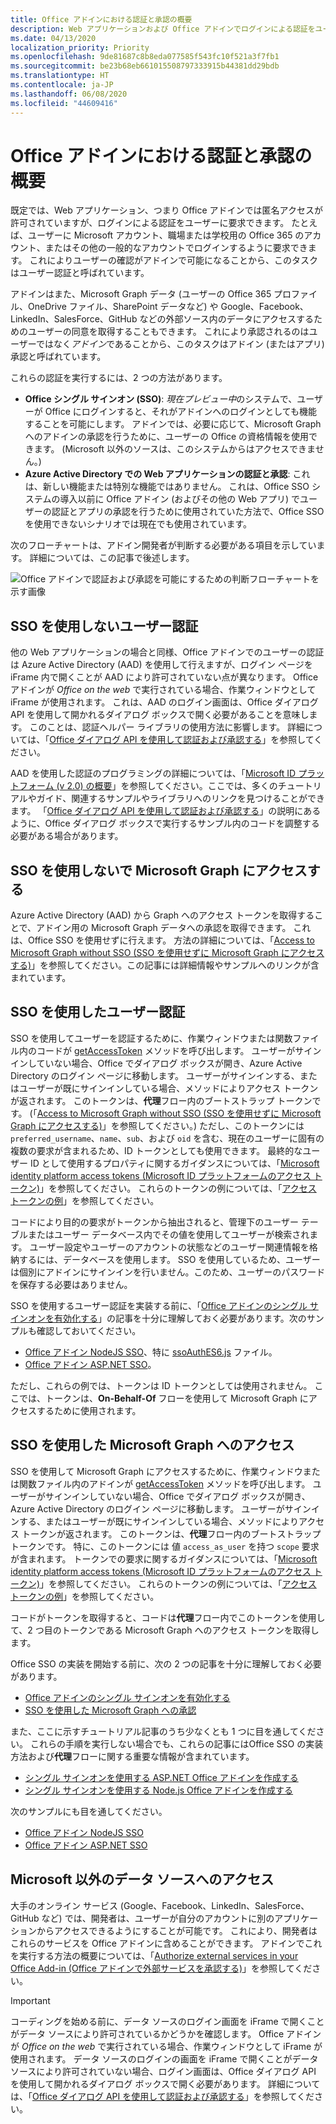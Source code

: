 ```yaml
---
title: Office アドインにおける認証と承認の概要
description: Web アプリケーションおよび Office アドインでログインによる認証をユーザーに要求します。
ms.date: 04/13/2020
localization_priority: Priority
ms.openlocfilehash: 9de81687c8b8eda077585f543fc10f521a3f7fb1
ms.sourcegitcommit: be23b68eb661015508797333915b44381dd29bdb
ms.translationtype: HT
ms.contentlocale: ja-JP
ms.lasthandoff: 06/08/2020
ms.locfileid: "44609416"
---
```

# <a name="overview-of-authentication-and-authorization-in-office-add-ins"></a>Office アドインにおける認証と承認の概要

既定では、Web アプリケーション、つまり Office アドインでは匿名アクセスが許可されていますが、ログインによる認証をユーザーに要求できます。 たとえば、ユーザーに Microsoft アカウント、職場または学校用の Office 365 のアカウント、またはその他の一般的なアカウントでログインするように要求できます。 これによりユーザーの確認がアドインで可能になることから、このタスクはユーザー認証と呼ばれています。

アドインはまた、Microsoft Graph データ (ユーザーの Office 365 プロファイル、OneDrive ファイル、SharePoint データなど) や Google、Facebook、LinkedIn、SalesForce、GitHub などの外部ソース内のデータにアクセスするためのユーザーの同意を取得することもできます。 これにより承認されるのはユーザーではなく*アドイン*であることから、このタスクはアドイン (またはアプリ) 承認と呼ばれています。

これらの認証を実行するには、2 つの方法があります。

- **Office シングル サインオン (SSO)**: *現在プレビュー中*のシステムで、ユーザーが Office にログインすると、それがアドインへのログインとしても機能することを可能にします。 アドインでは、必要に応じて、Microsoft Graph へのアドインの承認を行うために、ユーザーの Office の資格情報を使用できます。 (Microsoft 以外のソースは、このシステムからはアクセスできません。)
- **Azure Active Directory での Web アプリケーションの認証と承認**: これは、新しい機能または特別な機能ではありません。 これは、Office SSO システムの導入以前に Office アドイン (およびその他の Web アプリ) でユーザーの認証とアプリの承認を行うために使用されていた方法で、Office SSO を使用できないシナリオでは現在でも使用されています。

次のフローチャートは、アドイン開発者が判断する必要がある項目を示しています。 詳細については、この記事で後述します。

![Office アドインで認証および承認を可能にするための判断フローチャートを示す画像](../images/authflowchart.png)

## <a name="user-authentication-without-sso"></a>SSO を使用しないユーザー認証

他の Web アプリケーションの場合と同様、Office アドインでのユーザーの認証は Azure Active Directory (AAD) を使用して行えますが、ログイン ページを iFrame 内で開くことが AAD により許可されていない点が異なります。 Office アドインが *Office on the web* で実行されている場合、作業ウィンドウとして iFrame が使用されます。 これは、AAD のログイン画面は、Office ダイアログ API を使用して開かれるダイアログ ボックスで開く必要があることを意味します。 このことは、認証ヘルパー ライブラリの使用方法に影響します。 詳細については、「[Office ダイアログ API を使用して認証および承認する](auth-with-office-dialog-api.md)」を参照してください。

AAD を使用した認証のプログラミングの詳細については、「[Microsoft ID プラットフォーム (v 2.0) の概要](/azure/active-directory/develop/v2-overview)」を参照してください。ここでは、多くのチュートリアルやガイド、関連するサンプルやライブラリへのリンクを見つけることができます。 「[Office ダイアログ API を使用して認証および承認する](auth-with-office-dialog-api.md)」の説明にあるように、Office ダイアログ ボックスで実行するサンプル内のコードを調整する必要がある場合があります。

## <a name="access-to-microsoft-graph-without-sso"></a>SSO を使用しないで Microsoft Graph にアクセスする

Azure Active Directory (AAD) から Graph へのアクセス トークンを取得することで、アドイン用の Microsoft Graph データへの承認を取得できます。 これは、Office SSO を使用せずに行えます。 方法の詳細については、「[Access to Microsoft Graph without SSO (SSO を使用せずに Microsoft Graph にアクセスする)](authorize-to-microsoft-graph-without-sso.md)」を参照してください。この記事には詳細情報やサンプルへのリンクが含まれています。

## <a name="user-authentication-with-sso"></a>SSO を使用したユーザー認証

SSO を使用してユーザーを認証するために、作業ウィンドウまたは関数ファイル内のコードが [getAccessToken](/javascript/api/office-runtime/officeruntime.auth#getaccesstoken-options-) メソッドを呼び出します。 ユーザーがサインインしていない場合、Office でダイアログ ボックスが開き、Azure Active Directory のログイン ページに移動します。 ユーザーがサインインする、またはユーザーが既にサインインしている場合、メソッドによりアクセス トークンが返されます。 このトークンは、**代理**フロー内のブートストラップ トークンです。 (「[Access to Microsoft Graph without SSO (SSO を使用せずに Microsoft Graph にアクセスする)](#access-to-microsoft-graph-with-sso)」を参照してください。) ただし、このトークンには `preferred_username`、`name`、`sub`、および `oid` を含む、現在のユーザーに固有の複数の要求が含まれるため、ID トークンとしても使用できます。 最終的なユーザー ID として使用するプロパティに関するガイダンスについては、「[Microsoft identity platform access tokens (Microsoft ID プラットフォームのアクセス トークン)](https://docs.microsoft.com/azure/active-directory/develop/access-tokens#payload-claims)」を参照してください。 これらのトークンの例については、「[アクセス トークンの例](sso-in-office-add-ins.md#example-access-token)」を参照してください。

コードにより目的の要求がトークンから抽出されると、管理下のユーザー テーブルまたはユーザー データベース内でその値を使用してユーザーが検索されます。 ユーザー設定やユーザーのアカウントの状態などのユーザー関連情報を格納するには、データベースを使用します。 SSO を使用しているため、ユーザーは個別にアドインにサインインを行いません。このため、ユーザーのパスワードを保存する必要はありません。

SSO を使用するユーザー認証を実装する前に、「[Office アドインのシングル サインオンを有効化する](sso-in-office-add-ins.md)」の記事を十分に理解しておく必要があります。次のサンプルも確認しておいてください。

- [Office アドイン NodeJS SSO](https://github.com/OfficeDev/Office-Add-in-NodeJS-SSO)、特に [ssoAuthES6.js](https://github.com/OfficeDev/Office-Add-in-NodeJS-SSO/blob/master/Complete/public/javascripts/ssoAuthES6.js) ファイル。
- [Office アドイン ASP.NET SSO](https://github.com/OfficeDev/Office-Add-in-ASPNET-SSO)。

ただし、これらの例では、トークンは ID トークンとしては使用されません。 ここでは、トークンは、**On-Behalf-Of** フローを使用して Microsoft Graph にアクセスするために使用されます。

## <a name="access-to-microsoft-graph-with-sso"></a>SSO を使用した Microsoft Graph へのアクセス

SSO を使用して Microsoft Graph にアクセスするために、作業ウィンドウまたは関数ファイル内のアドインが [getAccessToken](/javascript/api/office-runtime/officeruntime.auth#getaccesstoken-options-) メソッドを呼び出します。 ユーザーがサインインしていない場合、Office でダイアログ ボックスが開き、Azure Active Directory のログイン ページに移動します。 ユーザーがサインインする、またはユーザーが既にサインインしている場合、メソッドによりアクセス トークンが返されます。 このトークンは、**代理**フロー内のブートストラップ トークンです。 特に、このトークンには 値 `access_as_user` を持つ `scope` 要求が含まれます。 トークンでの要求に関するガイダンスについては、「[Microsoft identity platform access tokens (Microsoft ID プラットフォームのアクセス トークン)](https://docs.microsoft.com/azure/active-directory/develop/access-tokens#payload-claims)」を参照してください。 これらのトークンの例については、「[アクセス トークンの例](sso-in-office-add-ins.md#example-access-token)」を参照してください。

コードがトークンを取得すると、コードは**代理**フロー内でこのトークンを使用して、2 つ目のトークンである Microsoft Graph へのアクセス トークンを取得します。

Office SSO の実装を開始する前に、次の 2 つの記事を十分に理解しておく必要があります。

- [Office アドインのシングル サインオンを有効化する](sso-in-office-add-ins.md)
- [SSO を使用した Microsoft Graph への承認](authorize-to-microsoft-graph.md)

また、ここに示すチュートリアル記事のうち少なくとも 1 つに目を通してください。 これらの手順を実行しない場合でも、これらの記事にはOffice SSO の実装方法および**代理**フローに関する重要な情報が含まれています。 

- [シングル サインオンを使用する ASP.NET Office アドインを作成する](create-sso-office-add-ins-aspnet.md)
- [シングル サインオンを使用する Node.js Office アドインを作成する](create-sso-office-add-ins-nodejs.md)

次のサンプルにも目を通してください。

- [Office アドイン NodeJS SSO](https://github.com/OfficeDev/Office-Add-in-NodeJS-SSO)
- [Office アドイン ASP.NET SSO](https://github.com/OfficeDev/Office-Add-in-ASPNET-SSO)

## <a name="access-to-non-microsoft-data-sources"></a>Microsoft 以外のデータ ソースへのアクセス

大手のオンライン サービス (Google、Facebook、LinkedIn、SalesForce、GitHub など) では、開発者は、ユーザーが自分のアカウントに別のアプリケーションからアクセスできるようにすることが可能です。 これにより、開発者はこれらのサービスを Office アドインに含めることができます。 アドインでこれを実行する方法の概要については、「[Authorize external services in your Office Add-in (Office アドインで外部サービスを承認する)](auth-external-add-ins.md)」を参照してください。

> [!IMPORTANT]
> コーディングを始める前に、データ ソースのログイン画面を iFrame で開くことがデータ ソースにより許可されているかどうかを確認します。 Office アドインが *Office on the web* で実行されている場合、作業ウィンドウとして iFrame が使用されます。 データ ソースのログインの画面を iFrame で開くことがデータ ソースにより許可されていない場合、ログイン画面は、Office ダイアログ API を使用して開かれるダイアログ ボックスで開く必要があります。 詳細については、「[Office ダイアログ API を使用して認証および承認する](auth-with-office-dialog-api.md)」を参照してください。
